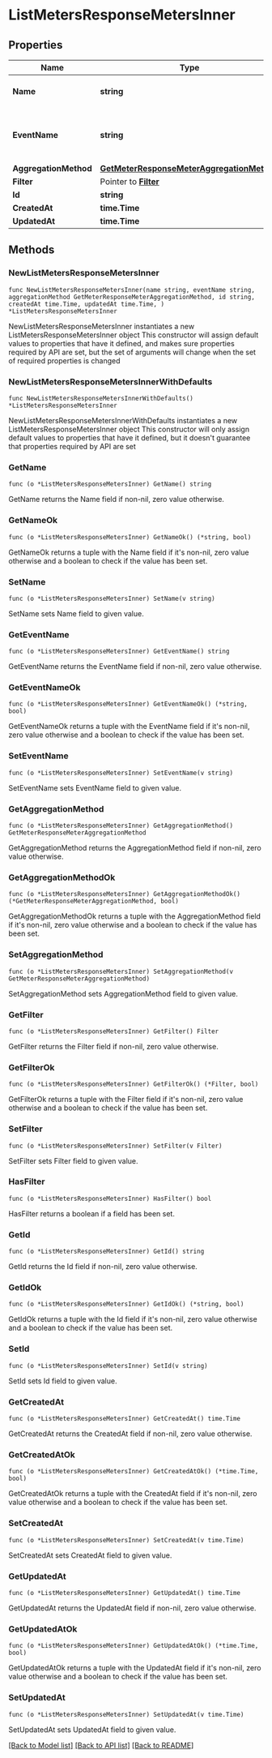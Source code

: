 # ListMetersResponseMetersInner

## Properties

Name | Type | Description | Notes
------------ | ------------- | ------------- | -------------
**Name** | **string** | The name of the meter | 
**EventName** | **string** | The name of the event that the meter is tracking. | 
**AggregationMethod** | [**GetMeterResponseMeterAggregationMethod**](GetMeterResponseMeterAggregationMethod.md) |  | 
**Filter** | Pointer to [**Filter**](Filter.md) |  | [optional] 
**Id** | **string** |  | 
**CreatedAt** | **time.Time** |  | 
**UpdatedAt** | **time.Time** |  | 

## Methods

### NewListMetersResponseMetersInner

`func NewListMetersResponseMetersInner(name string, eventName string, aggregationMethod GetMeterResponseMeterAggregationMethod, id string, createdAt time.Time, updatedAt time.Time, ) *ListMetersResponseMetersInner`

NewListMetersResponseMetersInner instantiates a new ListMetersResponseMetersInner object
This constructor will assign default values to properties that have it defined,
and makes sure properties required by API are set, but the set of arguments
will change when the set of required properties is changed

### NewListMetersResponseMetersInnerWithDefaults

`func NewListMetersResponseMetersInnerWithDefaults() *ListMetersResponseMetersInner`

NewListMetersResponseMetersInnerWithDefaults instantiates a new ListMetersResponseMetersInner object
This constructor will only assign default values to properties that have it defined,
but it doesn't guarantee that properties required by API are set

### GetName

`func (o *ListMetersResponseMetersInner) GetName() string`

GetName returns the Name field if non-nil, zero value otherwise.

### GetNameOk

`func (o *ListMetersResponseMetersInner) GetNameOk() (*string, bool)`

GetNameOk returns a tuple with the Name field if it's non-nil, zero value otherwise
and a boolean to check if the value has been set.

### SetName

`func (o *ListMetersResponseMetersInner) SetName(v string)`

SetName sets Name field to given value.


### GetEventName

`func (o *ListMetersResponseMetersInner) GetEventName() string`

GetEventName returns the EventName field if non-nil, zero value otherwise.

### GetEventNameOk

`func (o *ListMetersResponseMetersInner) GetEventNameOk() (*string, bool)`

GetEventNameOk returns a tuple with the EventName field if it's non-nil, zero value otherwise
and a boolean to check if the value has been set.

### SetEventName

`func (o *ListMetersResponseMetersInner) SetEventName(v string)`

SetEventName sets EventName field to given value.


### GetAggregationMethod

`func (o *ListMetersResponseMetersInner) GetAggregationMethod() GetMeterResponseMeterAggregationMethod`

GetAggregationMethod returns the AggregationMethod field if non-nil, zero value otherwise.

### GetAggregationMethodOk

`func (o *ListMetersResponseMetersInner) GetAggregationMethodOk() (*GetMeterResponseMeterAggregationMethod, bool)`

GetAggregationMethodOk returns a tuple with the AggregationMethod field if it's non-nil, zero value otherwise
and a boolean to check if the value has been set.

### SetAggregationMethod

`func (o *ListMetersResponseMetersInner) SetAggregationMethod(v GetMeterResponseMeterAggregationMethod)`

SetAggregationMethod sets AggregationMethod field to given value.


### GetFilter

`func (o *ListMetersResponseMetersInner) GetFilter() Filter`

GetFilter returns the Filter field if non-nil, zero value otherwise.

### GetFilterOk

`func (o *ListMetersResponseMetersInner) GetFilterOk() (*Filter, bool)`

GetFilterOk returns a tuple with the Filter field if it's non-nil, zero value otherwise
and a boolean to check if the value has been set.

### SetFilter

`func (o *ListMetersResponseMetersInner) SetFilter(v Filter)`

SetFilter sets Filter field to given value.

### HasFilter

`func (o *ListMetersResponseMetersInner) HasFilter() bool`

HasFilter returns a boolean if a field has been set.

### GetId

`func (o *ListMetersResponseMetersInner) GetId() string`

GetId returns the Id field if non-nil, zero value otherwise.

### GetIdOk

`func (o *ListMetersResponseMetersInner) GetIdOk() (*string, bool)`

GetIdOk returns a tuple with the Id field if it's non-nil, zero value otherwise
and a boolean to check if the value has been set.

### SetId

`func (o *ListMetersResponseMetersInner) SetId(v string)`

SetId sets Id field to given value.


### GetCreatedAt

`func (o *ListMetersResponseMetersInner) GetCreatedAt() time.Time`

GetCreatedAt returns the CreatedAt field if non-nil, zero value otherwise.

### GetCreatedAtOk

`func (o *ListMetersResponseMetersInner) GetCreatedAtOk() (*time.Time, bool)`

GetCreatedAtOk returns a tuple with the CreatedAt field if it's non-nil, zero value otherwise
and a boolean to check if the value has been set.

### SetCreatedAt

`func (o *ListMetersResponseMetersInner) SetCreatedAt(v time.Time)`

SetCreatedAt sets CreatedAt field to given value.


### GetUpdatedAt

`func (o *ListMetersResponseMetersInner) GetUpdatedAt() time.Time`

GetUpdatedAt returns the UpdatedAt field if non-nil, zero value otherwise.

### GetUpdatedAtOk

`func (o *ListMetersResponseMetersInner) GetUpdatedAtOk() (*time.Time, bool)`

GetUpdatedAtOk returns a tuple with the UpdatedAt field if it's non-nil, zero value otherwise
and a boolean to check if the value has been set.

### SetUpdatedAt

`func (o *ListMetersResponseMetersInner) SetUpdatedAt(v time.Time)`

SetUpdatedAt sets UpdatedAt field to given value.



[[Back to Model list]](../README.md#documentation-for-models) [[Back to API list]](../README.md#documentation-for-api-endpoints) [[Back to README]](../README.md)


